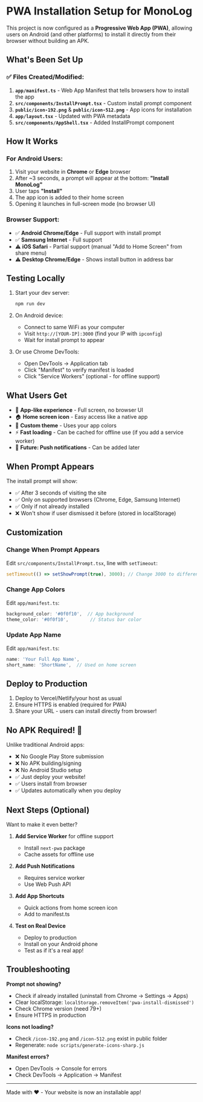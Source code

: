 # PWA Installation Setup for MonoLog

This project is now configured as a **Progressive Web App (PWA)**, allowing users on Android (and other platforms) to install it directly from their browser without building an APK.

## What's Been Set Up

### ✅ Files Created/Modified:

1. **`app/manifest.ts`** - Web App Manifest that tells browsers how to install the app
2. **`src/components/InstallPrompt.tsx`** - Custom install prompt component
3. **`public/icon-192.png`** & **`public/icon-512.png`** - App icons for installation
4. **`app/layout.tsx`** - Updated with PWA metadata
5. **`src/components/AppShell.tsx`** - Added InstallPrompt component

## How It Works

### For Android Users:
1. Visit your website in **Chrome** or **Edge** browser
2. After ~3 seconds, a prompt will appear at the bottom: **"Install MonoLog"**
3. User taps **"Install"**
4. The app icon is added to their home screen
5. Opening it launches in full-screen mode (no browser UI)

### Browser Support:
- ✅ **Android Chrome/Edge** - Full support with install prompt
- ✅ **Samsung Internet** - Full support
- ⚠️ **iOS Safari** - Partial support (manual "Add to Home Screen" from share menu)
- ⚠️ **Desktop Chrome/Edge** - Shows install button in address bar

## Testing Locally

1. Start your dev server:
   ```bash
   npm run dev
   ```

2. On Android device:
   - Connect to same WiFi as your computer
   - Visit `http://[YOUR-IP]:3000` (find your IP with `ipconfig`)
   - Wait for install prompt to appear

3. Or use Chrome DevTools:
   - Open DevTools → Application tab
   - Click "Manifest" to verify manifest is loaded
   - Click "Service Workers" (optional - for offline support)

## What Users Get

- 📱 **App-like experience** - Full screen, no browser UI
- 🏠 **Home screen icon** - Easy access like a native app
- 🎨 **Custom theme** - Uses your app colors
- ⚡ **Fast loading** - Can be cached for offline use (if you add a service worker)
- 🔔 **Future: Push notifications** - Can be added later

## When Prompt Appears

The install prompt will show:
- ✅ After 3 seconds of visiting the site
- ✅ Only on supported browsers (Chrome, Edge, Samsung Internet)
- ✅ Only if not already installed
- ❌ Won't show if user dismissed it before (stored in localStorage)

## Customization

### Change When Prompt Appears
Edit `src/components/InstallPrompt.tsx`, line with `setTimeout`:
```typescript
setTimeout(() => setShowPrompt(true), 3000); // Change 3000 to different milliseconds
```

### Change App Colors
Edit `app/manifest.ts`:
```typescript
background_color: '#0f0f10',  // App background
theme_color: '#0f0f10',        // Status bar color
```

### Update App Name
Edit `app/manifest.ts`:
```typescript
name: 'Your Full App Name',
short_name: 'ShortName',  // Used on home screen
```

## Deploy to Production

1. Deploy to Vercel/Netlify/your host as usual
2. Ensure HTTPS is enabled (required for PWA)
3. Share your URL - users can install directly from browser!

## No APK Required! 🎉

Unlike traditional Android apps:
- ❌ No Google Play Store submission
- ❌ No APK building/signing
- ❌ No Android Studio setup
- ✅ Just deploy your website!
- ✅ Users install from browser
- ✅ Updates automatically when you deploy

## Next Steps (Optional)

Want to make it even better?

1. **Add Service Worker** for offline support
   - Install `next-pwa` package
   - Cache assets for offline use

2. **Add Push Notifications**
   - Requires service worker
   - Use Web Push API

3. **Add App Shortcuts**
   - Quick actions from home screen icon
   - Add to manifest.ts

4. **Test on Real Device**
   - Deploy to production
   - Install on your Android phone
   - Test as if it's a real app!

## Troubleshooting

**Prompt not showing?**
- Check if already installed (uninstall from Chrome → Settings → Apps)
- Clear localStorage: `localStorage.removeItem('pwa-install-dismissed')`
- Check Chrome version (need 79+)
- Ensure HTTPS in production

**Icons not loading?**
- Check `/icon-192.png` and `/icon-512.png` exist in public folder
- Regenerate: `node scripts/generate-icons-sharp.js`

**Manifest errors?**
- Open DevTools → Console for errors
- Check DevTools → Application → Manifest

---

Made with ❤️ - Your website is now an installable app!
